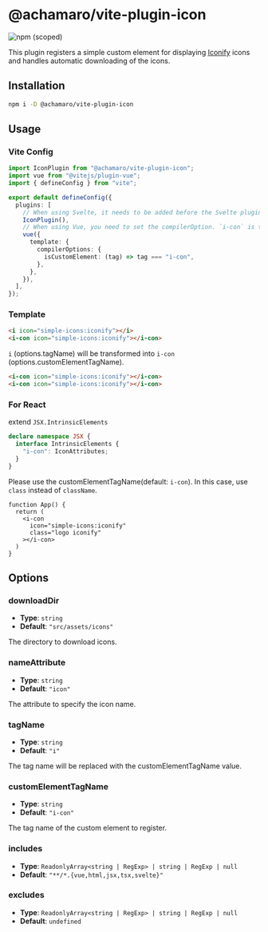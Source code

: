 # @achamaro/vite-plugin-icon

![npm (scoped)](https://img.shields.io/npm/v/@achamaro/vite-plugin-icon)

[Iconify]: https://iconify.design/

This plugin registers a simple custom element for displaying [Iconify] icons and handles automatic downloading of the icons.

## Installation

```sh
npm i -D @achamaro/vite-plugin-icon
```

## Usage

### Vite Config

```typescript
import IconPlugin from "@achamaro/vite-plugin-icon";
import vue from "@vitejs/plugin-vue";
import { defineConfig } from "vite";

export default defineConfig({
  plugins: [
    // When using Svelte, it needs to be added before the Svelte plugin
    IconPlugin(),
    // When using Vue, you need to set the compilerOption. `i-con` is the default value for `options.customElementTagName`.
    vue({
      template: {
        compilerOptions: {
          isCustomElement: (tag) => tag === "i-con",
        },
      },
    }),
  ],
});
```

### Template

```html
<i icon="simple-icons:iconify"></i>
<i-con icon="simple-icons:iconify"></i-con>
```

`i` (options.tagName) will be transformed into `i-con` (options.customElementTagName).

```html
<i-con icon="simple-icons:iconify"></i-con>
<i-con icon="simple-icons:iconify"></i-con>
```

### For React

extend `JSX.IntrinsicElements`

```ts
declare namespace JSX {
  interface IntrinsicElements {
    "i-con": IconAttributes;
  }
}
```

Please use the customElementTagName(default: `i-con`). In this case, use `class` instead of `className`.

```tsx
function App() {
  return (
    <i-con
      icon="simple-icons:iconify"
      class="logo iconify"
    ></i-con>
  )
}
```

## Options

### downloadDir

- **Type**: `string`
- **Default**: `"src/assets/icons"`

The directory to download icons.

### nameAttribute

- **Type**: `string`
- **Default**: `"icon"`

The attribute to specify the icon name.

### tagName

- **Type**: `string`
- **Default**: `"i"`

The tag name will be replaced with the customElementTagName value.

### customElementTagName

- **Type**: `string`
- **Default**: `"i-con"`

The tag name of the custom element to register.

### includes

- **Type**: `ReadonlyArray<string | RegExp> | string | RegExp | null`
- **Default**: `"**/*.{vue,html,jsx,tsx,svelte}"`

### excludes

- **Type**: `ReadonlyArray<string | RegExp> | string | RegExp | null`
- **Default**: `undefined`
